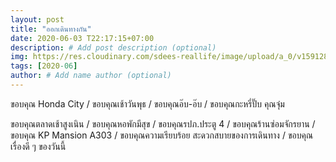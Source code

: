 ```yaml
---
layout: post
title: "ออกเดินทางกัน"
date: 2020-06-03 T22:17:15+07:00
description: # Add post description (optional)
img: https://res.cloudinary.com/sdees-reallife/image/upload/a_0/v1591283454/IMG_20200603_095101.jpg # Add image post (optional)
tags: [2020-06]
author: # Add name author (optional)
---
```

ขอบคุณ Honda City / ขอบคุณเช้าวันพุธ / ขอบคุณอ๊บ-อ๊บ / ขอบคุณกะหรี่ปั๊บ คุณจุ๋ม

<i class="fa fa-child" style="color:plum"></i>

ขอบคุณตลาดเช้าสูงเนิน / ขอบคุณหอพักมีสุข / ขอบคุณรปภ.ประตู 4 / ขอบคุณร้านซ่อมจักรยาน / ขอบคุณ KP Mansion A303 / ขอบคุณความเรียบร้อย สะดวกสบายของการเดินทาง / ขอบคุณเรื่องดี ๆ ของวันนี้
